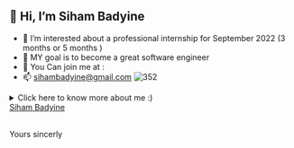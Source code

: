 

##  👋 Hi, I’m Siham Badyine
- 👀 I’m interested about a professional internship for September 2022  (3 months or 5 months )
- 🌱 MY goal is to become a great software engineer 
- 💞️ You Can join me at :
- 📫 sihambadyine@gmail.com
![352](https://user-images.githubusercontent.com/96126445/157525441-208df01f-c73c-4ef8-9ec9-38518f0ecbf2.gif)
<details>
<summary>Click here to know more about me :)</summary>

<div align="left">
<table><tr><td valign="top" width="50%">
 - Stack : PHP procedural and  POO, HTML 5, CSS, Javascript, Jquery, Mysql, MariaDB, LINUX OS  <br> Projet en mode Agile : réalisation de Backlogs produits hiérarchisés en fonction du R.O.I , travail sur Jira,<br> Cérémonie quotidienne, instanciation des US stories  <br>
 - (Ecole Supérieure des Technologies Créatives, Paris) 2021
 
- I m passionate by TECHNOLOGIES since I am 10 years ,  i decided to improve my skill sets to realize my dreams.

  I 've started  my curriculum at the Holberton School Paris, France in January 2022 ;   Betty Holberton  💞️
 
 
 </td></tr></table>

                                                                                                          

</div>
  
</details>
 



 
 <div class="badge-base LI-profile-badge" data-locale="fr_FR" data-size="medium" data-theme="dark" data-type="VERTICAL" data-vanity="siham-badyine-523a36230" data-version="v1"><a class="badge-base__link LI-simple-link" href="https://fr.linkedin.com/in/siham-badyine-523a36230?trk=profile-badge">Siham Badyine</a></div>
              
 
 
 <br> Yours sincerly



